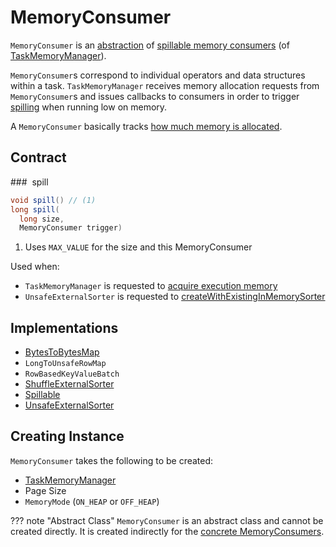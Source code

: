 # MemoryConsumer

`MemoryConsumer` is an [abstraction](#contract) of [spillable memory consumers](#implementations) (of [TaskMemoryManager](TaskMemoryManager.md#consumers)).

`MemoryConsumer`s correspond to individual operators and data structures within a task. `TaskMemoryManager` receives memory allocation requests from `MemoryConsumer`s and issues callbacks to consumers in order to trigger [spilling](#spill) when running low on memory.

A `MemoryConsumer` basically tracks [how much memory is allocated](#used).

## Contract

### <span id="spill"> spill

```java
void spill() // (1)
long spill(
  long size,
  MemoryConsumer trigger)
```

1. Uses `MAX_VALUE` for the size and this MemoryConsumer

Used when:

* `TaskMemoryManager` is requested to [acquire execution memory](TaskMemoryManager.md#acquireExecutionMemory)
* `UnsafeExternalSorter` is requested to [createWithExistingInMemorySorter](UnsafeExternalSorter.md#createWithExistingInMemorySorter)

## Implementations

* [BytesToBytesMap](BytesToBytesMap.md)
* `LongToUnsafeRowMap`
* `RowBasedKeyValueBatch`
* [ShuffleExternalSorter](../shuffle/ShuffleExternalSorter.md)
* [Spillable](../shuffle/Spillable.md)
* [UnsafeExternalSorter](UnsafeExternalSorter.md)

## Creating Instance

`MemoryConsumer` takes the following to be created:

* <span id="taskMemoryManager"> [TaskMemoryManager](TaskMemoryManager.md)
* <span id="pageSize"> Page Size
* <span id="mode"> `MemoryMode` (`ON_HEAP` or `OFF_HEAP`)

??? note "Abstract Class"
    `MemoryConsumer` is an abstract class and cannot be created directly. It is created indirectly for the [concrete MemoryConsumers](#implementations).
